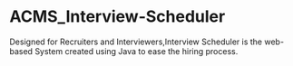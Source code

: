 # ACMS_Interview-Scheduler

Designed for Recruiters and Interviewers,Interview Scheduler is the web-based System created using Java to
ease the hiring process.
